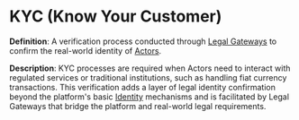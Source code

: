 # KYC (Know Your Customer)

**Definition**: A verification process conducted through [Legal Gateways](#legal-gateway) to confirm the real-world identity of [Actors](#actor).

**Description**: KYC processes are required when Actors need to interact with regulated services or traditional institutions, such as handling fiat currency transactions. This verification adds a layer of legal identity confirmation beyond the platform's basic [Identity](#identity) mechanisms and is facilitated by Legal Gateways that bridge the platform and real-world legal requirements. 